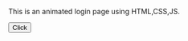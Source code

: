 This is an animated login page using HTML,CSS,JS.


<button herf = "https://adityavani07.github.io/Shinobi/">Click</button>
